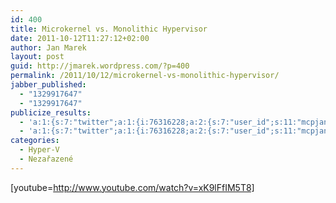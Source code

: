 ```yaml
---
id: 400
title: Microkernel vs. Monolithic Hypervisor
date: 2011-10-12T11:27:12+02:00
author: Jan Marek
layout: post
guid: http://jmarek.wordpress.com/?p=400
permalink: /2011/10/12/microkernel-vs-monolithic-hypervisor/
jabber_published:
  - "1329917647"
  - "1329917647"
publicize_results:
  - 'a:1:{s:7:"twitter";a:1:{i:76316228;a:2:{s:7:"user_id";s:11:"mcpjanmarek";s:7:"post_id";s:18:"172313222026768388";}}}'
  - 'a:1:{s:7:"twitter";a:1:{i:76316228;a:2:{s:7:"user_id";s:11:"mcpjanmarek";s:7:"post_id";s:18:"172313222026768388";}}}'
categories:
  - Hyper-V
  - Nezařazené
---
```

[youtube=http://www.youtube.com/watch?v=xK9lFfIM5T8]

